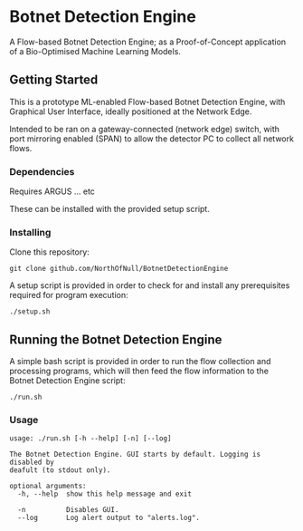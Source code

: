 # Botnet Detection Engine
A Flow-based Botnet Detection Engine; as a Proof-of-Concept application of a Bio-Optimised Machine Learning Models.

## Getting Started

This is a prototype ML-enabled Flow-based Botnet Detection Engine, with Graphical User Interface, ideally positioned at the Network Edge.

Intended to be ran on a gateway-connected (network edge) switch, with port mirroring enabled (SPAN) to allow the detector PC to collect all network flows.

### Dependencies

Requires ARGUS ... etc

These can be installed with the provided setup script.

### Installing

Clone this repository:
```
git clone github.com/NorthOfNull/BotnetDetectionEngine
```

A setup script is provided in order to check for and install any prerequisites required for program execution:
```
./setup.sh
```


## Running the Botnet Detection Engine

A simple bash script is provided in order to run the flow collection and processing programs, which will then feed the flow information to the Botnet Detection Engine script:
```
./run.sh
```

### Usage
```
usage: ./run.sh [-h --help] [-n] [--log] 

The Botnet Detection Engine. GUI starts by default. Logging is disabled by
deafult (to stdout only).

optional arguments:
  -h, --help  show this help message and exit
  
  -n          Disables GUI.
  --log       Log alert output to "alerts.log".
```
